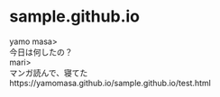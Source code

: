 # sample.github.io
<div>yamo masa></div>
<a>今日は何したの？</a>
<div>mari></div> 
 <a>マンガ読んで、寝てた</a>
 <div>
https://yamomasa.github.io/sample.github.io/test.html
</div>
